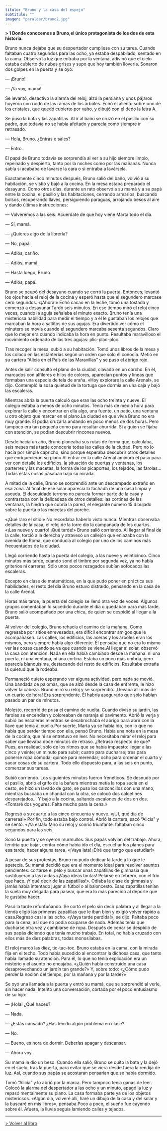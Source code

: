 ```yaml
---
titulo: "Bruno y la casa del espejo"
subtitulo: ""
imagen: "paraleer/bruno2.jpg"
---
```

 **> 1 Donde conocemos a Bruno,el único protagonista de los dos de esta historia.**

Bruno nunca dejaba que su despertador cumpliese con su tarea. Cuando faltaban cuatro segundos para las ocho, ya estaba despabilado, sentado en la cama. Observó la luz que entraba por la ventana, adivinó que el cielo estaba cubierto de nubes grises y supo que hoy también llovería. Sonaron dos golpes en la puerta y se oyó:

— ¡Bruno!

— ¡Ya voy, mamá!

Se levantó, desactivó la alarma del reloj, alzó la persiana y unos pájaros huyeron con ruido de las ramas de los árboles. Echó el aliento sobre uno de los cristales, que quedó cubierto por vaho, y dibujó con el dedo la letra A.

Se puso la bata y las zapatillas. Al ir al baño se cruzó en el pasillo con su padre, que todavía no se había afeitado y parecía como siempre ir retrasado.

— Hola, Bruno. ¿Entras o sales?

— Entro.

El papá de Bruno todavía se sorprendía al ver a su hijo siempre limpio, repeinado y despierto, tanto por la noches como por las mañanas. Nunca sabía si acababa de lavarse la cara o si entraba a lavársela.

Exactamente cinco minutos después, Bruno salió del baño, volvió a su habitación, se vistió y bajó a la cocina. En la mesa estaba preparado el desayuno. Como otros días, durante un rato observó a su mamá y a su papá entre la cocina, el pasillo y las habitaciones, cerrando armarios, buscando bolsos, recuperando llaves, persiguiendo paraguas, arrojando besos al aire y dando últimas instrucciones:

— Volveremos a las seis. Acuérdate de que hoy viene Marta todo el día.

— Sí, mamá.

— ¿Quieres algo de la librería?

— No, papá.

— Adiós, cariño.

— Adiós, mamá.

— Hasta luego, Bruno.

— Adiós, papá.

Bruno se ocupó del desayuno cuando se cerró la puerta. Entonces, levantó los ojos hacia el reloj de la cocina y esperó hasta que el segundero marcase cero segundos. «¡Ahora!» Echó cacao en la leche, tomó una tostada y comenzó a desayunar.Tardó seis minutos. En ese tiempo miró el reloj cinco veces, cuando la aguja señalaba el minuto exacto. Bruno tenía una misteriosa habilidad para medir el tiempo y a él le gustaban los relojes que marcaban la hora a saltitos de sus agujas. Era divertido ver cómo el minutero se movía cuando el segundero marcaba sesenta segundos. Claro que lo mejor era cuando indicaba la hora en punto. Resultaba maravilloso el movimiento ordenado de las tres agujas: plic-plac-ploc.

Tras recoger la mesa, subió a su habitación. Tomó unos libros de la mesa y los colocó en las estanterías según un orden que solo él conocía. Metió en su cartera “Alicia en el País de las Maravillas” y se puso el abrigo rojo.

Antes de salir consultó el plano de la ciudad, clavado en un corcho. En él, marcados con alfileres e hilos de colores, aparecían puntos y líneas que formaban una especie de tela de araña. «Hoy exploraré la calle Arenal», se dijo. Contempló la sosa quietud de la tortuga que dormía en una caja y bajó las escaleras.

Mientras abría la puerta calculó que eran las ocho treinta y nueve. El colegio estaba a menos de ocho minutos. Tenía más de media hora para explorar la calle y encontrar en ella algo, una fuente, un patio, una ventana u otro objeto que marcar en el plano.La ciudad en que vivía Bruno no era muy grande. Él podía cruzarla andando en poco menos de dos horas. Pero tampoco era tan pequeña como para resultar aburrida. Si alguien se fijaba con atención, se podían descubrir rincones nuevos.

Desde hacía un año, Bruno planeaba sus rutas de forma que, calculaba, seis meses más tarde conocería todas las calles de la ciudad. Pero no lo hacía por simple capricho, sino porque esperaba descubrir otros detalles que enriquecieran su plano.Al entrar en la calle Arenal aminoró el paso para ver con detalle los edificios, la situación de puertas y ventanas, los parterres y las macetas, la forma de los picaportes, los tejados, las farolas… Todas estas cosas pasaban bajo su mirada.

A mitad de la calle, Bruno se sorprendió ante un descampado extraño en esa zona. Al final de ese solar aparecía la fachada de una casa limpia y aseada. El descuidado terreno no parecía formar parte de la casa y contrastaba con la delicadeza de otros detalles: las cortinas de las ventanas, la hiedra que cubría la pared, el elegante número 15 dibujado sobre la puerta o las macetas del porche.

«¡Qué raro el sitio!» No recordaba haberlo visto nunca. Mientras observaba detalles de la casa, el reloj de la torre dio la campanada de los cuartos. «¡Las nueve y cuarto! ¡Qué tarde!» Bruno salió corriendo. Al llegar al final de la calle, torció a la derecha y atravesó un callejón que enlazaba con la avenida de Roma, que conducía al colegio por uno de los caminos más frecuentados de la ciudad.

Llegó corriendo hasta la puerta del colegio, a las nueve y veinticinco. Cinco minutos más tarde, cuando sonó el timbre por segunda vez, ya no había griteríos ni carreras. Sólo unos pocos rezagados subían sofocados las escaleras.

Excepto en clase de matemáticas, en la que pudo poner en práctica sus habilidades, el resto del día Bruno estuvo distraído, pensando en la casa de la calle Arenal.

Horas más tarde, la puerta del colegio se llenó otra vez de voces. Algunos grupos comentaban lo sucedido durante el día o quedaban para más tarde. Bruno salió acompañado por una chica, de quien se despidió al llegar a la puerta.

Al volver del colegio, Bruno rehacía el camino de la mañana. Como regresaba por sitios enrevesados, era difícil encontrar amigos que le acompañasen. Las calles, los edificios, las aceras y los árboles eran los mismos, pero siempre había algo diferente. Él pensaba que no era lo mismo ver las cosas cuando se va que cuando se viene.Al llegar al solar, observó la casa con atención. Nada en ella había cambiado desde la mañana: ni una puerta, ni una ventana, ni una cortina. Estaba un poco más umbría, pero aparecía blanquísima, destacando del resto de edificios. Resultaba extraña la quietud que la rodeaba.

Permaneció quieto esperando ver alguna actividad, pero nada se movió. Una bandada de palomas, que se alzó desde la casa de enfrente, le hizo volver la cabeza. Bruno miró su reloj y se sorprendió. ¡Llevaba allí más de un cuarto de hora! Era sorprendente. Él habría asegurado que sólo habían pasado un par de minutos.

Molesto, recorrió de prisa el camino de vuelta. Cuando divisó su jardín, las farolas se encendían y coloreaban de naranja el pavimento. Abrió la verja y subió las escaleras mientras se desabrochaba el abrigo para abrir con la llave que tenía al cuello.Por suerte, Marta ya se había ido, con lo que no había que perder tiempo con ella, pensó Bruno. Había una nota en la mesa de la cocina, que ni se entretuvo en leer. No necesitaba mirar el reloj para saber que llevaba doce minutos de retraso. ¿Retraso respecto de qué? Pues, en realidad, sólo de los ritmos que se había impuesto: llegar a las cinco y veinte; un minuto para subir; cuatro para ducharse; tres para ponerse ropa cómoda; quince para merendar; ocho para ordenar el cuarto y sacar cosas de su cartera. Todo ello dispuesto para, a las seis en punto, comenzar sus tareas.

Subió corriendo. Los siguientes minutos fueron frenéticos. Se desnudó por el pasillo, abrió el grifo de la bañera mientras metía la ropa sucia en el cesto, se hizo un lavado de gato, se puso los calzoncillos con una mano, mientras buscaba un chandal con la otra, se colocó dos calcetines desparejados… Y bajó a la cocina, saltando escalones de dos en dos. «Tomaré dos yogures. Falta mucho para la cena.»

Regresó a su cuarto a las cinco cincuenta y nueve. «¡Uf, qué día de carreras!» Por fin, todo estaba bajo control. Abrió la cartera, sacó “Alicia” y se sentó. «¡Ya está!» Miró su reloj y sonrió triunfante: faltaban cinco segundos para las seis.

Sonó la puerta y se oyeron murmullos. Sus papás volvían del trabajo. Ahora, tendría que bajar, contar cómo había ido el día, escuchar los planes para esa tarde, hacer alguna tarea. «¡Vaya lata! ¡Diré que tengo que estudiar!»

A pesar de sus protestas, Bruno no pudo dedicar la tarde a lo que le apetecía. Su mamá decidió que era el momento ideal para resolver asuntos pendientes: cortarse el pelo y buscar unas zapatillas de gimnasia que sustituyeran a las raídas.«¡Vaya ideas tontas! Pelarse en febrero, con el frío que hace. ¡Y qué decir de las zapatillas!». Odiaba la clase de gimnasia y jamás había intentado jugar al fútbol o al baloncesto. Esas zapatillas tenían la suela muy delgada para pasear, que era lo más parecido al deporte que le gustaba hacer.

Pasó la tarde refunfuñando. Se cortó el pelo sin decir palabra y al llegar a la tienda eligió las primeras zapatillas que le iban bien y exigió volver rápido a casa.Regresó casi a las ocho. «¡Vaya tarde perdida!», se dijo. Faltaba poco para la cena, así que no podía ocuparse de nada. Además tenía que ducharse otra vez y cambiarse de ropa. Después de cenar se despidió de sus papás diciendo que tenía mucho trabajo. En total, no había cruzado con ellos más de diez palabras, todas monosílabas.

El reloj marcó las diez, tic-tac-toc. Bruno estaba en la cama, con la mirada fija en el techo. Todo había sucedido al encontrar la dichosa casa, que tanto había llamado su atención. Para él, lo que no tenía explicación era un misterio y el asunto no encajaba. «¿Quién había construído una casa desaprovechando un jardín tan grande?» Y, sobre todo: «¿Cómo pudo perder la noción del tiempo, por la mañana y por la tarde?»

Se oyó una llamada a la puerta y entró su mamá, que se sorprendió al verle, sin hacer nada. Intentó una conversación, cortada por el poco entusiasmo de su hijo:

— ¡Hola! ¿Qué haces?

— Nada.

— ¿Estás cansado? ¿Has tenido algún problema en clase?

— No.

— Bueno, es hora de dormir. Deberías apagar y descansar.

— Ahora voy.

Su mamá le dio un beso. Cuando ella salió, Bruno se quitó la bata y la dejó en el suelo, tras la puerta, para evitar que se viera desde fuera la rendija de luz. Así, cuando sus papás se acostaran pensarían que se había dormido.

Tomó “Alicia” y lo abrió por la marca. Pero tampoco tenía ganas de leer. Colocó la alarma del despertador a las ocho y un minuto, apagó la luz y repasó mentalmente su plano. La casa formaba parte ya de los objetos misteriosos. «Algún día, volveré allí, haré un dibujo de la casa y del solar y la buscaré en mis libros», pensaba.Poco a poco, el sueño fue cayendo sobre él. Afuera, la lluvia seguía lamiendo calles y tejados.

* * *

[> Volver al libro](http:/ver/mislibros/Bruno)

